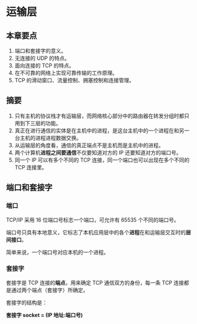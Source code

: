 <author-info date="1646751004108"></author-info>

# 运输层

## 本章要点

1. 端口和套接字的意义。
2. 无连接的 UDP 的特点。
3. 面向连接的 TCP 的特点。
4. 在不可靠的网络上实现可靠传输的工作原理。
5. TCP 的滑动窗口、流量控制、拥塞控制和连接管理。

## 摘要

1. 只有主机的协议栈才有运输层，而网络核心部分中的路由器在转发分组时都只用到下三层的功能。
2. 真正在进行通信的实体是在主机中的进程，是这台主机中的一个进程在和另一台主机的进程进程数据交换。
3. 从运输层的角度看，通信的真正端点不是主机而是主机中的进程。
4. 两个计算机**进程之间要通信**不仅要知道对方的 IP 还要知道对方的端口号。
5. 同一个 IP 可以有多个不同的 TCP 连接，同一个端口也可以出现在多个不同的 TCP 连接里。

## 端口和套接字

### 端口

TCP/IP 采用 16 位端口号标志一个端口，可允许有 65535 个不同的端口号。

端口号只具有本地意义，它标志了本机应用层中的各个**进程**在和运输层交互时的**层间接口**。

简单来说，一个端口号对应本机的一个进程。

### 套接字

套接字是 TCP 连接的**端点**，用来确定 TCP 通信双方的身份，每一条 TCP 连接都是通过两个端点（套接字）所确定。

套接字的结构是：

**套接字 socket = (IP 地址:端口号)**


